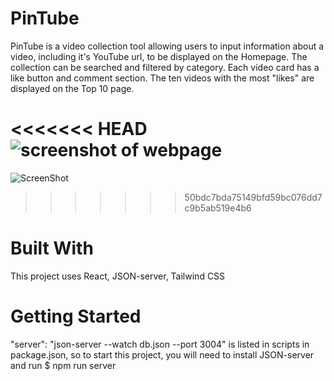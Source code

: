 # PinTube
PinTube is a video collection tool allowing users to input information about a video, including it's YouTube url, to be displayed on the Homepage. The collection can be searched and filtered by category. Each video card has a like button and comment section. The ten videos with the most "likes" are displayed on the Top 10 page.

<<<<<<< HEAD
![screenshot of webpage](/home/goldi/Development/code/Mod2/pintok/public/images/screenshot.png)
=======
![ScreenShot](/images/screenshot.png)
>>>>>>> 50bdc7bda75149bfd59bc076dd7c9b5ab519e4b6

# Built With 
This project uses React, JSON-server, Tailwind CSS

# Getting Started
"server": "json-server --watch db.json --port 3004" is listed in scripts in package.json, so to start this project, you will need to install JSON-server and run 
$ npm run server
